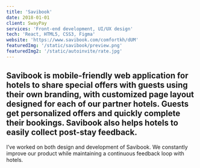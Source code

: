 ```yaml
---
title: 'Savibook'
date: 2018-01-01
client: SwayPay
services: 'Front-end development, UI/UX design'
tech: 'React, HTML5, CSS3, Figma'
website: 'https://www.savibook.com/comfortkh/dUM'
featuredImg: '/static/savibook/preview.png'
featuredImg2: '/static/autoinvite/rate.jpg'
---
```

## Savibook is mobile-friendly web application for hotels to share special offers with guests using their own branding, with customized page layout designed for each of our partner hotels. Guests get personalized offers and quickly complete their bookings. Savibook also helps hotels to easily collect post-stay feedback.

I’ve worked on both design and development of Savibook. We constantly improve our product while maintaining a continuous feedback loop with hotels.

